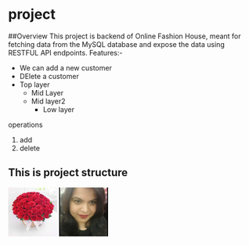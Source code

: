 # project
##Overview
This project is backend of Online Fashion House, meant for fetching data from the MySQL database and expose the data using RESTFUL API endpoints.
Features:-
  * We can add a new customer
  * DElete a customer
* Top layer
  * Mid Layer
  * Mid layer2
    * Low layer 

operations
   1. add
   2. delete
## This is project structure 
<img src="images/rose.jpg" width="100px" height="100px">
<img src="images/MyPic.jpg" width="100px" height="100px">
